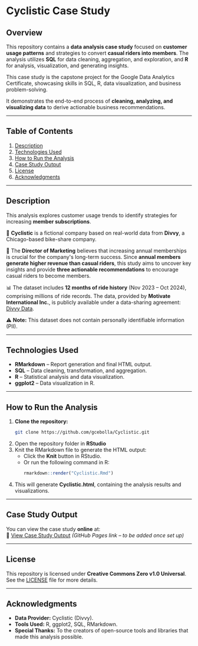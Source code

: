 # **Cyclistic Case Study**

## **Overview**  
This repository contains a **data analysis case study** focused on **customer usage patterns** and strategies to convert **casual riders into members**. The analysis utilizes **SQL** for data cleaning, aggregation, and exploration, and **R** for analysis, visualization, and generating insights.  

This case study is the capstone project for the Google Data Analytics Certificate, showcasing skills in SQL, R, data visualization, and business problem-solving.

It demonstrates the end-to-end process of **cleaning, analyzing, and visualizing data** to derive actionable business recommendations.

---

## **Table of Contents**  
1. [Description](#description)  
2. [Technologies Used](#technologies-used)  
3. [How to Run the Analysis](#how-to-run-the-analysis)   
4. [Case Study Output](#case-study-output)  
5. [License](#license)  
6. [Acknowledgments](#acknowledgments)  

---

## **Description**  
This analysis explores customer usage trends to identify strategies for increasing **member subscriptions**.  

🚴 **Cyclistic** is a fictional company based on real-world data from **Divvy**, a Chicago-based bike-share company.  

📌 The **Director of Marketing** believes that increasing annual memberships is crucial for the company's long-term success. Since **annual members generate higher revenue than casual riders**, this study aims to uncover key insights and provide **three actionable recommendations** to encourage casual riders to become members.  

📊 The dataset includes **12 months of ride history** (Nov 2023 – Oct 2024), comprising millions of ride records. The data, provided by **Motivate International Inc.**, is publicly available under a data-sharing agreement: [Divvy Data](https://divvy-tripdata.s3.amazonaws.com/index.html).  

⚠️ **Note:** This dataset does not contain personally identifiable information (PII).  

---

## **Technologies Used** 
- **RMarkdown** – Report generation and final HTML output. 
- **SQL** – Data cleaning, transformation, and aggregation.  
- **R** – Statistical analysis and data visualization. 
- **ggplot2** – Data visualization in R.  

---

## **How to Run the Analysis**  
1. **Clone the repository:**  
   ```bash
   git clone https://github.com/gcebolla/Cyclistic.git
   ```
2. Open the repository folder in **RStudio**
3. Knit the RMarkdown file to generate the HTML output:  
   - Click the **Knit** button in RStudio.  
   - Or run the following command in R:  
     ```r
     rmarkdown::render("Cyclistic.Rmd")
     ```
 4. This will generate **Cyclistic.html**, containing the analysis results and visualizations.

---

## **Case Study Output**  
You can view the case study **online** at:  
📄 [View Case Study Output](https://gcebolla.github.io/Cyclistic-Case-Study/Cyclistic.html) *(GitHub Pages link – to be added once set up)*  

---

## **License**  
This repository is licensed under **Creative Commons Zero v1.0 Universal**.  
See the [LICENSE](LICENSE) file for more details.  

---

## **Acknowledgments**  
- **Data Provider:** Cyclistic (Divvy).  
- **Tools Used:** R, ggplot2, SQL, RMarkdown.  
- **Special Thanks:** To the creators of open-source tools and libraries that made this analysis possible. 
